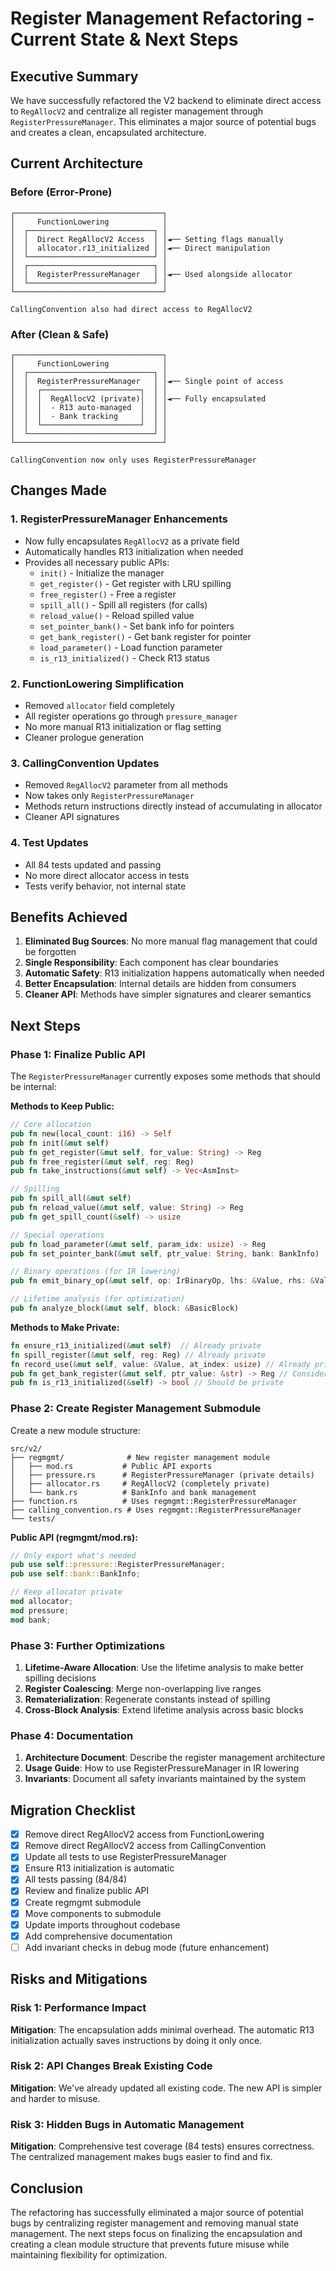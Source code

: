 # Register Management Refactoring - Current State & Next Steps

## Executive Summary

We have successfully refactored the V2 backend to eliminate direct access to `RegAllocV2` and centralize all register management through `RegisterPressureManager`. This eliminates a major source of potential bugs and creates a clean, encapsulated architecture.

## Current Architecture

### Before (Error-Prone)
```
┌─────────────────────────────────┐
│     FunctionLowering            │
│  ┌────────────────────────────┐ │
│  │  Direct RegAllocV2 Access  │ │◄── Setting flags manually
│  │  allocator.r13_initialized │ │◄── Direct manipulation
│  └────────────────────────────┘ │
│  ┌────────────────────────────┐ │
│  │  RegisterPressureManager   │ │◄── Used alongside allocator
│  └────────────────────────────┘ │
└─────────────────────────────────┘

CallingConvention also had direct access to RegAllocV2
```

### After (Clean & Safe)
```
┌─────────────────────────────────┐
│     FunctionLowering            │
│  ┌────────────────────────────┐ │
│  │  RegisterPressureManager   │ │◄── Single point of access
│  │  ┌──────────────────────┐  │ │
│  │  │  RegAllocV2 (private)│  │ │◄── Fully encapsulated
│  │  │  - R13 auto-managed  │  │ │
│  │  │  - Bank tracking     │  │ │
│  │  └──────────────────────┘  │ │
│  └────────────────────────────┘ │
└─────────────────────────────────┘

CallingConvention now only uses RegisterPressureManager
```

## Changes Made

### 1. **RegisterPressureManager Enhancements**
- Now fully encapsulates `RegAllocV2` as a private field
- Automatically handles R13 initialization when needed
- Provides all necessary public APIs:
  - `init()` - Initialize the manager
  - `get_register()` - Get register with LRU spilling
  - `free_register()` - Free a register
  - `spill_all()` - Spill all registers (for calls)
  - `reload_value()` - Reload spilled value
  - `set_pointer_bank()` - Set bank info for pointers
  - `get_bank_register()` - Get bank register for pointer
  - `load_parameter()` - Load function parameter
  - `is_r13_initialized()` - Check R13 status

### 2. **FunctionLowering Simplification**
- Removed `allocator` field completely
- All register operations go through `pressure_manager`
- No more manual R13 initialization or flag setting
- Cleaner prologue generation

### 3. **CallingConvention Updates**
- Removed `RegAllocV2` parameter from all methods
- Now takes only `RegisterPressureManager`
- Methods return instructions directly instead of accumulating in allocator
- Cleaner API signatures

### 4. **Test Updates**
- All 84 tests updated and passing
- No more direct allocator access in tests
- Tests verify behavior, not internal state

## Benefits Achieved

1. **Eliminated Bug Sources**: No more manual flag management that could be forgotten
2. **Single Responsibility**: Each component has clear boundaries
3. **Automatic Safety**: R13 initialization happens automatically when needed
4. **Better Encapsulation**: Internal details are hidden from consumers
5. **Cleaner API**: Methods have simpler signatures and clearer semantics

## Next Steps

### Phase 1: Finalize Public API

The `RegisterPressureManager` currently exposes some methods that should be internal:

**Methods to Keep Public:**
```rust
// Core allocation
pub fn new(local_count: i16) -> Self
pub fn init(&mut self)
pub fn get_register(&mut self, for_value: String) -> Reg
pub fn free_register(&mut self, reg: Reg)
pub fn take_instructions(&mut self) -> Vec<AsmInst>

// Spilling
pub fn spill_all(&mut self)
pub fn reload_value(&mut self, value: String) -> Reg
pub fn get_spill_count(&self) -> usize

// Special operations
pub fn load_parameter(&mut self, param_idx: usize) -> Reg
pub fn set_pointer_bank(&mut self, ptr_value: String, bank: BankInfo)

// Binary operations (for IR lowering)
pub fn emit_binary_op(&mut self, op: IrBinaryOp, lhs: &Value, rhs: &Value, result_temp: TempId) -> Vec<AsmInst>

// Lifetime analysis (for optimization)
pub fn analyze_block(&mut self, block: &BasicBlock)
```

**Methods to Make Private:**
```rust
fn ensure_r13_initialized(&mut self)  // Already private
fn spill_register(&mut self, reg: Reg) // Already private
fn record_use(&mut self, value: &Value, at_index: usize) // Already private
pub fn get_bank_register(&mut self, ptr_value: &str) -> Reg // Consider making private
pub fn is_r13_initialized(&self) -> bool // Should be private
```

### Phase 2: Create Register Management Submodule

Create a new module structure:

```
src/v2/
├── regmgmt/              # New register management module
│   ├── mod.rs           # Public API exports
│   ├── pressure.rs      # RegisterPressureManager (private details)
│   ├── allocator.rs     # RegAllocV2 (completely private)
│   └── bank.rs          # BankInfo and bank management
├── function.rs          # Uses regmgmt::RegisterPressureManager
├── calling_convention.rs # Uses regmgmt::RegisterPressureManager
└── tests/
```

**Public API (regmgmt/mod.rs):**
```rust
// Only export what's needed
pub use self::pressure::RegisterPressureManager;
pub use self::bank::BankInfo;

// Keep allocator private
mod allocator;
mod pressure;
mod bank;
```

### Phase 3: Further Optimizations

1. **Lifetime-Aware Allocation**: Use the lifetime analysis to make better spilling decisions
2. **Register Coalescing**: Merge non-overlapping live ranges
3. **Rematerialization**: Regenerate constants instead of spilling
4. **Cross-Block Analysis**: Extend lifetime analysis across basic blocks

### Phase 4: Documentation

1. **Architecture Document**: Describe the register management architecture
2. **Usage Guide**: How to use RegisterPressureManager in IR lowering
3. **Invariants**: Document all safety invariants maintained by the system

## Migration Checklist

- [x] Remove direct RegAllocV2 access from FunctionLowering
- [x] Remove direct RegAllocV2 access from CallingConvention
- [x] Update all tests to use RegisterPressureManager
- [x] Ensure R13 initialization is automatic
- [x] All tests passing (84/84)
- [x] Review and finalize public API
- [x] Create regmgmt submodule
- [x] Move components to submodule
- [x] Update imports throughout codebase
- [x] Add comprehensive documentation
- [ ] Add invariant checks in debug mode (future enhancement)

## Risks and Mitigations

### Risk 1: Performance Impact
**Mitigation**: The encapsulation adds minimal overhead. The automatic R13 initialization actually saves instructions by doing it only once.

### Risk 2: API Changes Break Existing Code
**Mitigation**: We've already updated all existing code. The new API is simpler and harder to misuse.

### Risk 3: Hidden Bugs in Automatic Management
**Mitigation**: Comprehensive test coverage (84 tests) ensures correctness. The centralized management makes bugs easier to find and fix.

## Conclusion

The refactoring has successfully eliminated a major source of potential bugs by centralizing register management and removing manual state management. The next steps focus on finalizing the encapsulation and creating a clean module structure that prevents future misuse while maintaining flexibility for optimization.